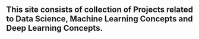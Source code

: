 ## This site consists of collection of Projects related to Data Science, Machine Learning Concepts and Deep Learning Concepts.
